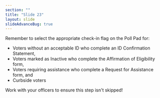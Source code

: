 ```yaml
---
section: ""
title: "Slide 23"
layout: slide
slideAdvanceBug: true
---
```


Remember to select the appropriate check-in flag on the Poll Pad for:

- Voters without an acceptable ID who complete an ID Confirmation Statement,
- Voters marked as Inactive who complete the Affirmation of Eligibility form,
- Voters requiring assistance who complete a Request for Assistance form, and
- Curbside voters

Work with your officers to ensure this step isn't skipped!
